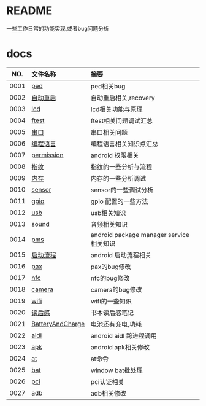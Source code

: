 # README

一些工作日常的功能实现,或者bug问题分析

# docs

NO.|文件名称|摘要
:--:|:--|:--
0001| [ped](docs/0001_ped.md) | ped相关bug
0002| [自动重启](docs/0002_reboot.md) | 自动重启相关,recovery
0003| [lcd](docs/0003_lcd.md) | lcd相关功能与原理
0004| [ftest](docs/0004_ftest.md) | ftest相关问题调试汇总
0005| [串口](docs/0005_uart.md) | 串口相关问题
0006| [编程语言](docs/0006_language.md) | 编程语言相关知识点汇总
0007| [permission](docs/0007_permission.md) | android 权限相关
0008| [指纹](docs/0008_fingprint.md) | 指纹的一些分析与流程
0009| [内存](docs/0009_memory.md) | 内存的一些分析调试
0010| [sensor](docs/0010_sensor.md) | sensor的一些调试分析
0011| [gpio](docs/0011_gpio.md) | gpio 配置的一些方法
0012| [usb](docs/0012_usb.md) | usb相关知识
0013| [sound](docs/0013_sound.md) | 音频相关知识
0014| [pms](docs/0014_pms.md) | android package manager service 相关知识
0015| [启动流程](docs/0015_boot.md) | android 启动流程相关
0016| [pax](docs/0016_pax.md) | pax的bug修改
0017| [nfc](docs/0017_nfc.md) | nfc的bug修改
0018| [camera](docs/0018_camera.md) | camera的bug修改
0019| [wifi](docs/0019_wifi.md) | wifi的一些知识
0020| [读后感](docs/0020_book.md) | 书本读后感笔记
0021| [BatteryAndCharge](docs/0021_battery_charge.md) | 电池还有充电,功耗
0022| [aidl](docs/0022_aidl.md) | android aidl 跨进程调用
0023| [apk](docs/0023_apk.md) | android apk相关修改
0024| [at](docs/0024_at.md) | at命令
0025| [bat](docs/0025_bat.md) | window bat批处理
0026| [pci](docs/0026_pci.md) | pci认证相关
0027| [adb](docs/0027_adb.md) | adb相关修改